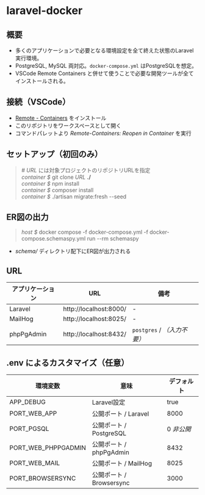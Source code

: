 # laravel-docker

## 概要

* 多くのアプリケーションで必要となる環境設定を全て終えた状態のLaravel実行環境。
* PostgreSQL, MySQL 両対応。`docker-compose.yml` はPostgreSQLを想定。
* VSCode Remote Containers と併せて使うことで必要な開発ツールが全てインストールされる。

## 接続（VSCode）

* [Remote - Containers](https://marketplace.visualstudio.com/items?itemName=ms-vscode-remote.remote-containers) をインストール
* このリポジトリをワークスペースとして開く
* コマンドパレットより *Remote-Containers: Reopen in Container* を実行

## セットアップ（初回のみ）

> \# *URL* には対象プロジェクトのリポジトリURLを指定  
> *container $* git clone *URL* **./**  
> *container $* npm install  
> *container $* composer install  
> *container $* ./artisan migrate:fresh --seed  


## ER図の出力

> *host $* docker compose -f docker-compose.yml -f docker-compose.schemaspy.yml run --rm schemaspy

* *schema/* ディレクトリ配下にER図が出力される

## URL

|アプリケーション|URL|備考|
|-|-|-|
|Laravel|http://localhost:8000/|-|
|MailHog|http://localhost:8025/|-|
|phpPgAdmin|http://localhost:8432/| `postgres` / *（入力不要）*|

## .env によるカスタマイズ（任意）

|環境変数|意味|デフォルト|
|-|-|-|
|APP_DEBUG|Laravel設定|true|
|PORT_WEB_APP|公開ポート / Laravel|8000|
|PORT_PGSQL|公開ポート / PostgreSQL|0 *非公開*|
|PORT_WEB_PHPPGADMIN|公開ポート / phpPgAdmin|8432|
|PORT_WEB_MAIL|公開ポート / MailHog|8025|
|PORT_BROWSERSYNC|公開ポート / Browsersync|3000|

